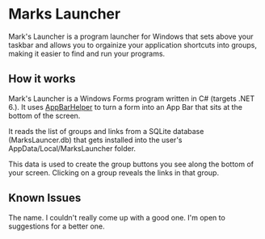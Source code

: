 # Marks Launcher
Mark's Launcher is a program launcher for Windows that sets above your taskbar and allows you to orgainize your application shortcuts into groups, making it easier to find and run your programs. 


## How it works 
Mark's Launcher is a Windows Forms program written in C# (targets .NET 6.). It uses [AppBarHelper](https://github.com/tip2tail/t2tWinFormAppBarLib) to turn a form into an App Bar that sits at the bottom of the screen. 

It reads the list of groups and links from a SQLite database (MarksLauncer.db) that gets installed into the user's AppData/Local/MarksLauncher folder. 

This data is used to create the group buttons you see along the bottom of your screen. Clicking on a group reveals the links in that group. 

## Known Issues
The name. I couldn't really come up with a good one. I'm open to suggestions for a better one. 
